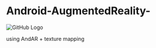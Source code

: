 Android-AugmentedReality-
=========================

![GitHub Logo](/Images/screen0.png)



using AndAR + texture mapping

